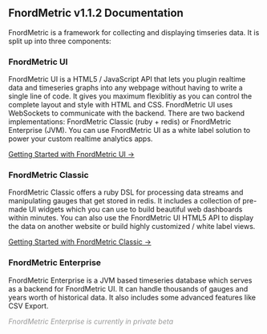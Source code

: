 FnordMetric v1.1.2 Documentation
--------------------------------

FnordMetric is a framework for collecting and displaying timseries data.
It is split up into three components:


### FnordMetric UI

FnordMetric UI is a HTML5 / JavaScript API that lets you plugin realtime data and timeseries
graphs into any webpage without having to write a single line of code. It gives you maximum
flexiblitiy as you can control the complete layout and style with HTML and CSS. FnordMetric UI
uses WebSockets to communicate with the backend. There are two backend implementations:
FnordMetric Classic (ruby + redis) or FnordMetric Enterprise (JVM). You can use FnordMetric UI
as a white label solution to power your custom realtime analytics apps.

<a href="/documentation/ui_index">Getting Started with FnordMetric UI &rarr;</a>


### FnordMetric Classic

FnordMetric Classic offers a ruby DSL for processing data streams and manipulating gauges that
get stored in redis. It includes a collection of pre-made UI widgets which you can use to build
beautiful web dashboards within minutes. You can also use the FnordMetric UI HTML5 API to display
the data on another website or build highly customized / white label views.

<a href="/documentation/classic_index">Getting Started with FnordMetric Classic &rarr;</a>


### FnordMetric Enterprise

FnordMetric Enterprise is a JVM based timeseries database which serves as a backend for FnordMetric
UI. It can handle thousands of gauges and years worth of historical data. It also includes some
advanced features like CSV Export.

<i style="color:#999;">FnordMetric Enterprise is currently in private beta</i>
